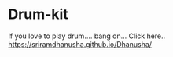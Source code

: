 # Drum-kit

If you love to play drum....
bang on... Click here..
https://sriramdhanusha.github.io/Dhanusha/
